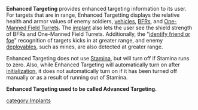 **Enhanced Targeting** provides enhanced targeting information to its
user. For targets that are in range, Enhanced Targetting displays the
relative health and armor values of enemy soldiers,
[vehicles](vehicle.md), [BFRs](BattleFrame_Robotics.md), and [One-Manned
Field Turrets](One-Manned_Field_Turret.md). The
[implant](implant.md) also lets the user see the shield strength
of BFRs and One-Manned Field Turrets. Additionally, the "[identify
friend or foe](IFF.md)" recognition of targets kicks in at
greater range, and enemy [deployables](Adaptive_Construction_Engine.md), such as mines,
are also detected at greater range.

Enhanced Targeting does not use [Stamina](Stamina.md), but will
turn off if Stamina runs to zero. Also, while Enhanced Targeting will
automatically turn on after
[initialization](Initialization_timer.md), it does not
automatically turn on if it has been turned off manually or as a result
of running out of Stamina.

**Enhanced Targeting used to be called Advanced Targeting.**

[category:Implants](category:Implants.md)
